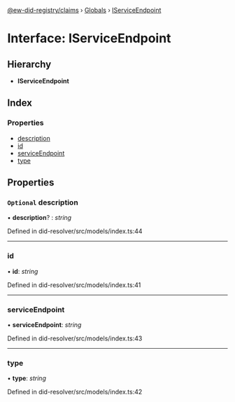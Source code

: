 [@ew-did-registry/claims](../README.md) › [Globals](../globals.md) › [IServiceEndpoint](iserviceendpoint.md)

# Interface: IServiceEndpoint

## Hierarchy

* **IServiceEndpoint**

## Index

### Properties

* [description](iserviceendpoint.md#optional-description)
* [id](iserviceendpoint.md#id)
* [serviceEndpoint](iserviceendpoint.md#serviceendpoint)
* [type](iserviceendpoint.md#type)

## Properties

### `Optional` description

• **description**? : *string*

Defined in did-resolver/src/models/index.ts:44

___

###  id

• **id**: *string*

Defined in did-resolver/src/models/index.ts:41

___

###  serviceEndpoint

• **serviceEndpoint**: *string*

Defined in did-resolver/src/models/index.ts:43

___

###  type

• **type**: *string*

Defined in did-resolver/src/models/index.ts:42
